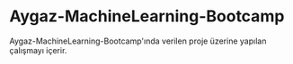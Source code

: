 # Aygaz-MachineLearning-Bootcamp
Aygaz-MachineLearning-Bootcamp'ında verilen proje üzerine yapılan çalışmayı içerir.
